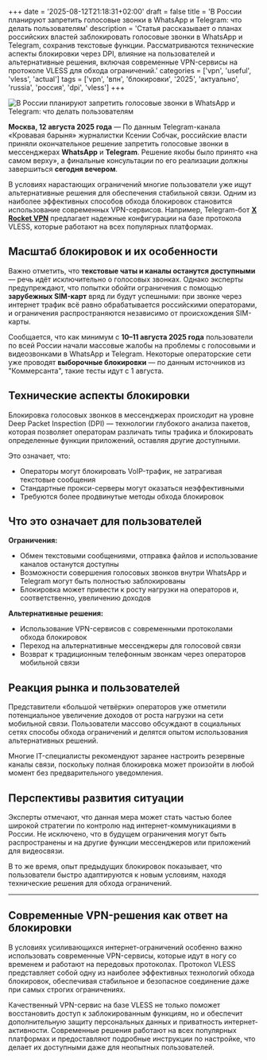 +++
date = '2025-08-12T21:18:31+02:00'
draft = false
title = 'В России планируют запретить голосовые звонки в WhatsApp и Telegram: что делать пользователям'
description = 'Статья рассказывает о планах российских властей заблокировать голосовые звонки в WhatsApp и Telegram, сохранив текстовые функции. Рассматриваются технические аспекты блокировки через DPI, влияние на пользователей и альтернативные решения, включая современные VPN-сервисы на протоколе VLESS для обхода ограничений.'
categories = ['vpn', 'useful', 'vless', 'actual']
tags = ['vpn', 'впн', 'блокировки', '2025', 'актуально', 'russia', 'россия', 'dpi', 'vless']
+++

![В России планируют запретить голосовые звонки в WhatsApp и Telegram: что делать пользователям](https://ladyfly-content.fra1.cdn.digitaloceanspaces.com/A39557EE-2186-4C9E-A4A4-A3E68CEDB68F.jpeg)

**Москва, 12 августа 2025 года** — По данным Telegram-канала «Кровавая барыня» журналистки Ксении Собчак, российские власти приняли окончательное решение запретить голосовые звонки в мессенджерах **WhatsApp** и **Telegram**. Решение якобы было принято «на самом верху», а финальные консультации по его реализации должны завершиться **сегодня вечером**.

В условиях нарастающих ограничений многие пользователи уже ищут альтернативные решения для обеспечения стабильной связи. Одним из наиболее эффективных способов обхода блокировок становится использование современных VPN-сервисов. Например, Telegram-бот **[X Rocket VPN](https://t.me/X_Rocket_VPN_bot?start=ref-b-9)** предлагает надежные конфигурации на базе протокола VLESS, которые работают на всех популярных платформах.

## Масштаб блокировок и их особенности

Важно отметить, что **текстовые чаты и каналы останутся доступными** — речь идёт исключительно о голосовых звонках. Однако эксперты предупреждают, что попытки обойти ограничения с помощью **зарубежных SIM-карт** вряд ли будут успешными: при звонке через интернет трафик всё равно обрабатывается российскими операторами, и ограничения распространяются независимо от происхождения SIM-карты.

Сообщается, что как минимум с **10–11 августа 2025 года** пользователи по всей России начали массовые жалобы на проблемы с голосовыми и видеозвонками в WhatsApp и Telegram. Некоторые операторские сети уже проводят **выборочные блокировки** — по данным источников из "Коммерсанта", такие тесты идут с 1 августа.

## Технические аспекты блокировки

Блокировка голосовых звонков в мессенджерах происходит на уровне Deep Packet Inspection (DPI) — технологии глубокого анализа пакетов, которая позволяет операторам различать типы трафика и блокировать определенные функции приложений, оставляя другие доступными.

Это означает, что:
- Операторы могут блокировать VoIP-трафик, не затрагивая текстовые сообщения
- Стандартные прокси-серверы могут оказаться неэффективными
- Требуются более продвинутые методы обхода блокировок

## Что это означает для пользователей

**Ограничения:**
- Обмен текстовыми сообщениями, отправка файлов и использование каналов останутся доступны
- Возможности совершения голосовых звонков внутри WhatsApp и Telegram могут быть полностью заблокированы
- Блокировка может привести к росту нагрузки на операторов и, соответственно, увеличению доходов

**Альтернативные решения:**
- Использование VPN-сервисов с современными протоколами обхода блокировок
- Переход на альтернативные мессенджеры для голосовой связи
- Возврат к традиционным телефонным звонкам через операторов мобильной связи

## Реакция рынка и пользователей

Представители «большой четвёрки» операторов уже отметили потенциальное увеличение доходов от роста нагрузки на сети мобильной связи. Пользователи массово обсуждают в социальных сетях способы обхода ограничений и делятся опытом использования альтернативных решений.

Многие IT-специалисты рекомендуют заранее настроить резервные каналы связи, поскольку полная блокировка может произойти в любой момент без предварительного уведомления.

## Перспективы развития ситуации

Эксперты отмечают, что данная мера может стать частью более широкой стратегии по контролю над интернет-коммуникациями в России. Не исключено, что в будущем ограничения могут быть распространены и на другие функции мессенджеров или приложений для видеосвязи.

В то же время, опыт предыдущих блокировок показывает, что пользователи быстро адаптируются к новым условиям, находя технические решения для обхода ограничений.

---

## Современные VPN-решения как ответ на блокировки

В условиях усиливающихся интернет-ограничений особенно важно использовать современные VPN-сервисы, которые идут в ногу со временем и работают на передовых протоколах. Протокол VLESS представляет собой одну из наиболее эффективных технологий обхода блокировок, обеспечивая стабильное и безопасное соединение даже при самых строгих ограничениях.

Качественный VPN-сервис на базе VLESS не только поможет восстановить доступ к заблокированным функциям, но и обеспечит дополнительную защиту персональных данных и приватность интернет-активности. Современные решения работают на всех популярных платформах и предоставляют подробные инструкции по настройке, что делает их доступными даже для неопытных пользователей.
